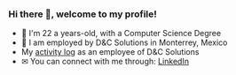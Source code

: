 ### Hi there 👋, welcome to my profile!

- 👤 I'm 22 a years-old, with a Computer Science Degree 
- 💼 I am employed by D&C Solutions in Monterrey, Mexico
- My [activity log](https://hpenapp.github.io/DC-Activities-Log/) as an employee of D&C Solutions
- ✉ You can connect with me through: [LinkedIn](https://www.linkedin.com/in/hpenap/)

<!--
**hpenapp/hpenapp** is a ✨ _special_ ✨ repository because its `README.md` (this file) appears on your GitHub profile.

Here are some ideas to get you started:

- 🔭 I’m currently working on ...
- 🌱 I’m currently learning ...
- 👯 I’m looking to collaborate on ...
- 🤔 I’m looking for help with ...
- 💬 Ask me about ...
- 📫 How to reach me: ...
- 😄 Pronouns: ...
- ⚡ Fun fact: ...
-->
